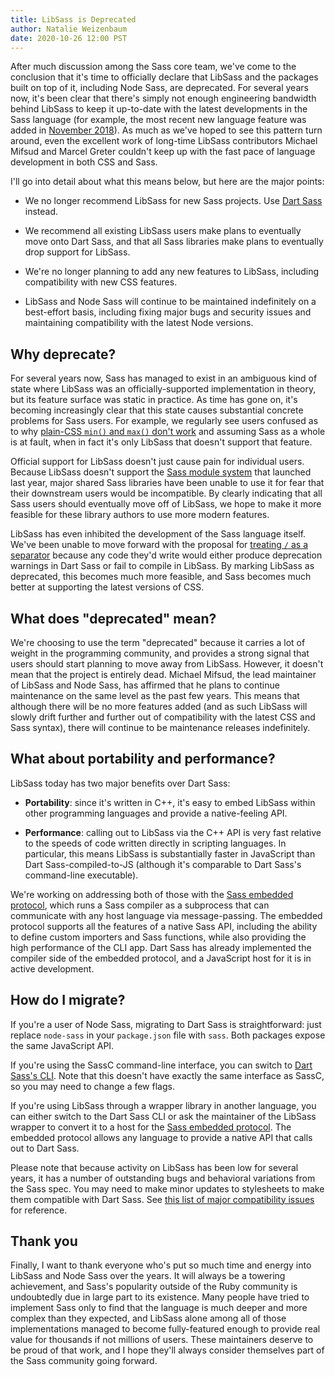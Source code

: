 ```yaml
---
title: LibSass is Deprecated
author: Natalie Weizenbaum
date: 2020-10-26 12:00 PST
---
```


After much discussion among the Sass core team, we've come to the conclusion
that it's time to officially declare that LibSass and the packages built on top
of it, including Node Sass, are deprecated. For several years now, it's been
clear that there's simply not enough engineering bandwidth behind LibSass to
keep it up-to-date with the latest developments in the Sass language (for
example, the most recent new language feature was added in [November 2018]). As
much as we've hoped to see this pattern turn around, even the excellent work of
long-time LibSass contributors Michael Mifsud and Marcel Greter couldn't keep up
with the fast pace of language development in both CSS and Sass.

[November 2018]: https://github.com/sass/libsass/releases/tag/3.5.5

I'll go into detail about what this means below, but here are the major points:

* We no longer recommend LibSass for new Sass projects. Use [Dart Sass] instead.

  [Dart Sass]: https://sass-lang.com/dart-sass

* We recommend all existing LibSass users make plans to eventually move onto
  Dart Sass, and that all Sass libraries make plans to eventually drop support
  for LibSass.

* We're no longer planning to add any new features to LibSass, including
  compatibility with new CSS features.

* LibSass and Node Sass will continue to be maintained indefinitely on a
  best-effort basis, including fixing major bugs and security issues and
  maintaining compatibility with the latest Node versions.

## Why deprecate?

For several years now, Sass has managed to exist in an ambiguous kind of state
where LibSass was an officially-supported implementation in theory, but its
feature surface was static in practice. As time has gone on, it's becoming
increasingly clear that this state causes substantial concrete problems for Sass
users. For example, we regularly see users confused as to why [plain-CSS `min()`
and `max()` don't work] and assuming Sass as a whole is at fault, when in fact
it's only LibSass that doesn't support that feature.

[plain-CSS `min()` and `max()` don't work]: https://github.com/sass/sass/issues/2849

Official support for LibSass doesn't just cause pain for individual users.
Because LibSass doesn't support the [Sass module system] that launched last
year, major shared Sass libraries have been unable to use it for fear that their
downstream users would be incompatible. By clearly indicating that all Sass
users should eventually move off of LibSass, we hope to make it more feasible
for these library authors to use more modern features.

[Sass module system]: https://sass-lang.com/blog/the-module-system-is-launched

LibSass has even inhibited the development of the Sass language itself. We've
been unable to move forward with the proposal for [treating `/` as a separator]
because any code they'd write would either produce deprecation warnings in Dart
Sass or fail to compile in LibSass. By marking LibSass as deprecated, this
becomes much more feasible, and Sass becomes much better at supporting the
latest versions of CSS.

[treating `/` as a separator]: https://github.com/sass/sass/blob/master/accepted/slash-separator.md

## What does "deprecated" mean?

We're choosing to use the term "deprecated" because it carries a lot of weight
in the programming community, and provides a strong signal that users should
start planning to move away from LibSass. However, it doesn't mean that the
project is entirely dead. Michael Mifsud, the lead maintainer of LibSass and
Node Sass, has affirmed that he plans to continue maintenance on the same level
as the past few years. This means that although there will be no more features
added (and as such LibSass will slowly drift further and further out of
compatibility with the latest CSS and Sass syntax), there will continue to be
maintenance releases indefinitely.

## What about portability and performance?

LibSass today has two major benefits over Dart Sass:

* **Portability**: since it's written in C++, it's easy to embed LibSass within
  other programming languages and provide a native-feeling API.

* **Performance**: calling out to LibSass via the C++ API is very fast relative
  to the speeds of code written directly in scripting languages. In particular,
  this means LibSass is substantially faster in JavaScript than Dart
  Sass-compiled-to-JS (although it's comparable to Dart Sass's command-line
  executable).

We're working on addressing both of those with the [Sass embedded protocol],
which runs a Sass compiler as a subprocess that can communicate with any host
language via message-passing. The embedded protocol supports all the features of
a native Sass API, including the ability to define custom importers and Sass
functions, while also providing the high performance of the CLI app. Dart Sass
has already implemented the compiler side of the embedded protocol, and a
JavaScript host for it is in active development.

[Sass embedded protocol]: https://github.com/sass/embedded-protocol

## How do I migrate?

If you're a user of Node Sass, migrating to Dart Sass is straightforward: just
replace `node-sass` in your `package.json` file with `sass`. Both packages
expose the same JavaScript API.

If you're using the SassC command-line interface, you can switch to [Dart Sass's
CLI]. Note that this doesn't have exactly the same interface as SassC, so you
may need to change a few flags.

[Dart Sass's CLI]: https://sass-lang.com/documentation/cli/dart-sass

If you're using LibSass through a wrapper library in another language, you can
either switch to the Dart Sass CLI or ask the maintainer of the LibSass wrapper
to convert it to a host for the [Sass embedded protocol]. The embedded protocol
allows any language to provide a native API that calls out to Dart Sass.

Please note that because activity on LibSass has been low for several years, it
has a number of outstanding bugs and behavioral variations from the Sass spec.
You may need to make minor updates to stylesheets to make them compatible with
Dart Sass. See [this list of major compatibility issues] for reference.

[this list of major compatibility issues]: https://github.com/sass/libsass/issues?q=is%3Aopen+is%3Aissue+label%3A%22Compatibility+-+P1+%E2%9A%A0%EF%B8%8F%22

## Thank you

Finally, I want to thank everyone who's put so much time and energy into LibSass
and Node Sass over the years. It will always be a towering achievement, and
Sass's popularity outside of the Ruby community is undoubtedly due in large part
to its existence. Many people have tried to implement Sass only to find that the
language is much deeper and more complex than they expected, and LibSass alone
among all of those implementations managed to become fully-featured enough to
provide real value for thousands if not millions of users. These maintainers
deserve to be proud of that work, and I hope they'll always consider themselves
part of the Sass community going forward.
